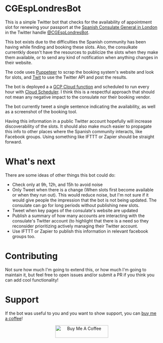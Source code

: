 # CGEspLondresBot

This is a simple Twitter bot that checks for the availability of appointment slot for renewing your passport at the [Spanish Consulate General in London](https://twitter.com/cgesplondres) in the Twitter handle [@CGEspLondresBot](https://mobile.twitter.com/CGEspLondresBot).

This bot exists due to the difficulties the Spanish community has been having while finding and booking these slots. Also, the consulkate currentkly doesn't have the resources to publicize the slots when they make them available, or to send any kind of notification when anything changes in their website.

The code uses [Puppeteer](https://developers.google.com/web/tools/puppeteer) to scrap the booking system's website and look for slots, and [Twit](https://www.npmjs.com/package/twit) to use the Twitter API and post the results.

The bot is deployed a a [GCP Cloud function](https://cloud.google.com/functions) and scheduled to run every hour with [Cloud Scheduler](https://cloud.google.com/scheduler). I think this is a respectful approach that should not mean any negative impact to the consulate nor their booking vendor.

The bot currently tweet a single sentence indicating the availability, as well as a screenshot of the booking tool.

Having this information in a public Twitter account hopefully will increase discoverability of the slots. It should also make much easier to propagate this info to other places where the Spanish community interacts, like Facebook groups. Using something like IFTTT or Zapier should be straight forward.

# What's next
There are some ideas of other things this bot could do:
  *  Check only at 9h, 12h, and 15h to avoid noise
  *  Only Tweet when there is a change (When slots first become available or when they run out). This would reduce noise, but I'm not sure if it would give people the impression that the bot is not being updated. The consulate can go for long periods without publishing new slots.
  *  Tweet when key pages of the consulate's website are updated
  *  Publish a summary of how many accounts are interacting with the consulate's Twitter account (to highlight that there is a need so they reconsider prioritizing actively managing their Twitter account.
  *  Use IFTTT or Zapier to publish this information in relevant facebook groups too.

# Contributing
Not sure how much I'm going to extend this, or how much I'm going to maintain it, but feel free to open issues and/or submit a PR if you think you can add cool functionality!

# Support
If the bot was useful to you and you want to show support, you can [buy me a coffee](https://www.buymeacoffee.com/mcmd)!
<p align="center"><a href="https://www.buymeacoffee.com/mcmd" target="_blank"><img src="https://cdn.buymeacoffee.com/buttons/default-orange.png" alt="Buy Me A Coffee" height="41" width="174"></a></p>

